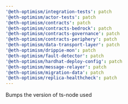 ```yaml
---
'@eth-optimism/integration-tests': patch
'@eth-optimism/actor-tests': patch
'@eth-optimism/contracts': patch
'@eth-optimism/contracts-bedrock': patch
'@eth-optimism/contracts-governance': patch
'@eth-optimism/contracts-periphery': patch
'@eth-optimism/data-transport-layer': patch
'@eth-optimism/drippie-mon': patch
'@eth-optimism/fault-detector': patch
'@eth-optimism/hardhat-deploy-config': patch
'@eth-optimism/message-relayer': patch
'@eth-optimism/migration-data': patch
'@eth-optimism/replica-healthcheck': patch
---
```


Bumps the version of ts-node used
